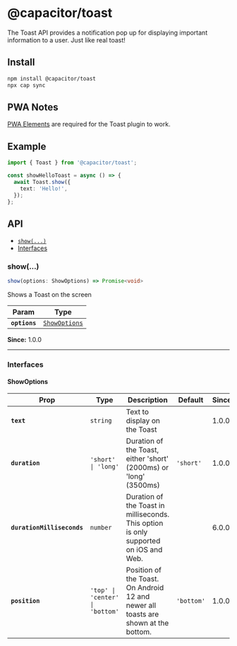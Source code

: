 # @capacitor/toast

The Toast API provides a notification pop up for displaying important information to a user. Just like real toast!

## Install

```bash
npm install @capacitor/toast
npx cap sync
```

## PWA Notes

[PWA Elements](https://capacitorjs.com/docs/web/pwa-elements) are required for the Toast plugin to work.

## Example

```typescript
import { Toast } from '@capacitor/toast';

const showHelloToast = async () => {
  await Toast.show({
    text: 'Hello!',
  });
};
```

## API

<docgen-index>

* [`show(...)`](#show)
* [Interfaces](#interfaces)

</docgen-index>

<docgen-api>
<!--Update the source file JSDoc comments and rerun docgen to update the docs below-->

### show(...)

```typescript
show(options: ShowOptions) => Promise<void>
```

Shows a Toast on the screen

| Param         | Type                                                |
| ------------- | --------------------------------------------------- |
| **`options`** | <code><a href="#showoptions">ShowOptions</a></code> |

**Since:** 1.0.0

--------------------


### Interfaces


#### ShowOptions

| Prop                       | Type                                       | Description                                                                          | Default               | Since |
| -------------------------- | ------------------------------------------ | ------------------------------------------------------------------------------------ | --------------------- | ----- |
| **`text`**                 | <code>string</code>                        | Text to display on the Toast                                                         |                       | 1.0.0 |
| **`duration`**             | <code>'short' \| 'long'</code>             | Duration of the Toast, either 'short' (2000ms) or 'long' (3500ms)                    | <code>'short'</code>  | 1.0.0 |
| **`durationMilliseconds`** | <code>number</code>                        | Duration of the Toast in milliseconds. This option is only supported on iOS and Web. |                       | 6.0.0 |
| **`position`**             | <code>'top' \| 'center' \| 'bottom'</code> | Position of the Toast. On Android 12 and newer all toasts are shown at the bottom.   | <code>'bottom'</code> | 1.0.0 |

</docgen-api>
